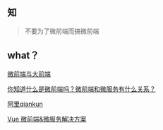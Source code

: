 ## 知

> 不要为了微前端而搞微前端

## what？

[微前端与大前端](https://www.yuque.com/feluobutou/uwnb9d/daolun-weiqianduanyudaqianduan)

[你知道什么是微前端吗？微前端和微服务有什么关系？](https://blog.csdn.net/qq_21793443/article/details/105293348)

[阿里qiankun](https://qiankun.umijs.org/zh/faq)

[Vue 微前端&微服务解决方案](https://blog.csdn.net/lzxb4/article/details/106908067/)


